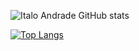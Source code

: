 ![Italo Andrade GitHub stats](https://github-readme-stats.vercel.app/api?username=andrade-italo&count_private=true&show_icons=true&theme=dark)

[![Top Langs](https://github-readme-stats.vercel.app/api/top-langs/?username=andrade-italo)](https://github.com/anuraghazra/github-readme-stats)
